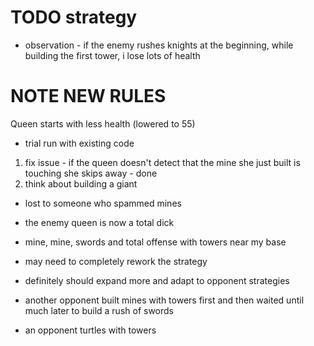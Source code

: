 # TODO strategy 

- observation - if the enemy rushes knights at the beginning, while building the first tower, i lose lots of health 

# NOTE NEW RULES

Queen starts with less health (lowered to 55)


- trial run with existing code 

1.  fix issue - if the queen doesn't detect that the mine she just built is touching she skips away - done 
2.  think about building a giant 

- lost to someone who spammed mines 

- the enemy queen is now a total dick 
- mine, mine, swords and total offense with towers near my base 
- may need to completely rework the strategy 
- definitely should expand more and adapt to opponent strategies 
- another opponent built mines with towers first and then waited until much later to build a rush of swords 
- an opponent turtles with towers